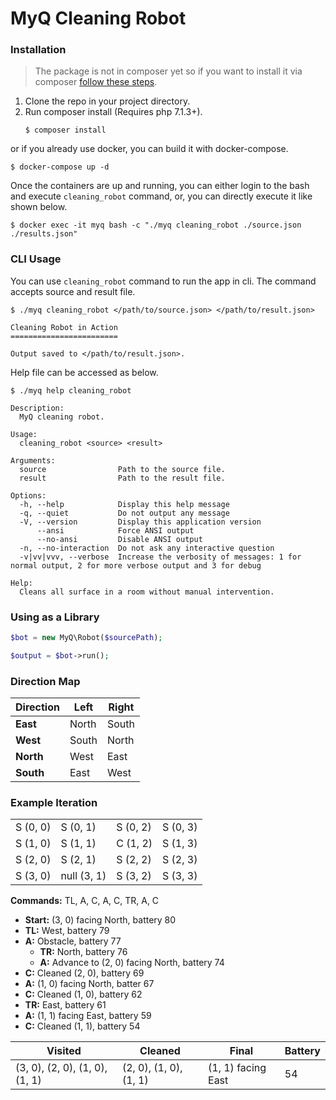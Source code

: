 # MyQ Cleaning Robot

### Installation

> The package is not in composer yet so if you want to install it via composer [follow these steps](https://getcomposer.org/doc/05-repositories.md#package-2).

1. Clone the repo in your project directory.
2. Run composer install (Requires php 7.1.3+).
    ```shell
    $ composer install
    ```

or if you already use docker, you can build it with docker-compose.
```shell
$ docker-compose up -d
```

Once the containers are up and running, you can either login to the bash and execute `cleaning_robot` command, or, you can directly execute it like shown below.
```shell
$ docker exec -it myq bash -c "./myq cleaning_robot ./source.json ./results.json"
```

### CLI Usage
You can use `cleaning_robot` command to run the app in cli. The command accepts source and result file.
```shell
$ ./myq cleaning_robot </path/to/source.json> </path/to/result.json>

Cleaning Robot in Action
========================

Output saved to </path/to/result.json>.
```

Help file can be accessed as below.
```shell
$ ./myq help cleaning_robot

Description:
  MyQ cleaning robot.

Usage:
  cleaning_robot <source> <result>

Arguments:
  source                Path to the source file.
  result                Path to the result file.

Options:
  -h, --help            Display this help message
  -q, --quiet           Do not output any message
  -V, --version         Display this application version
      --ansi            Force ANSI output
      --no-ansi         Disable ANSI output
  -n, --no-interaction  Do not ask any interactive question
  -v|vv|vvv, --verbose  Increase the verbosity of messages: 1 for normal output, 2 for more verbose output and 3 for debug

Help:
  Cleans all surface in a room without manual intervention.
```

### Using as a Library
```php
$bot = new MyQ\Robot($sourcePath);

$output = $bot->run();
```

### Direction Map
| Direction | Left | Right |
| --------- | ---- | ----- |
| **East** | North | South |
| **West** | South | North |
| **North** | West | East |
| **South** | East | West |

### Example Iteration
|||||
| ---| --- | --- | --- |
| S (0, 0)  | S (0, 1)  | S (0, 2)  | S (0, 3)  |
| S (1, 0)  | S (1, 1)  | C (1, 2)  | S (1, 3)  |
| S (2, 0)  | S (2, 1)  | S (2, 2)  | S (2, 3)  |
| S (3, 0)  | null (3, 1)  | S (3, 2)  | S (3, 3)  |

**Commands:** TL, A, C, A, C, TR, A, C

- **Start:** (3, 0) facing North, battery 80
- **TL:** West, battery 79
- **A:** Obstacle, battery 77
    - **TR:** North, battery 76
    - **A:** Advance to (2, 0) facing North, battery 74
- **C:** Cleaned (2, 0), battery 69
- **A:** (1, 0) facing North, batter 67
- **C:** Cleaned (1, 0), battery 62
- **TR:** East, battery 61
- **A:** (1, 1) facing East, battery 59
- **C:** Cleaned (1, 1), battery 54

| Visited | Cleaned | Final | Battery |
| ------- | ------- | ----- | -------- |
| (3, 0), (2, 0), (1, 0), (1, 1) | (2, 0), (1, 0), (1, 1) | (1, 1) facing East | 54 |
